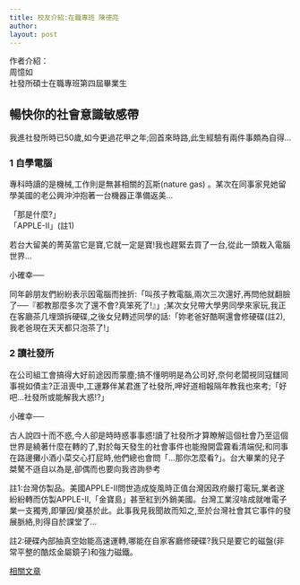 ```yaml
---
title: 校友介紹:在職專班 陳德亮
author: 
layout: post
---
```


作者介紹：  
周憶如  
社發所碩士在職專班第四屆畢業生

## 暢快你的社會意識敏感帶

我進社發所時已50歲,如今更過花甲之年;回首來時路,此生經驗有兩件事頗為自得...

### 1 自學電腦

專科時讀的是機械,工作則是無甚相關的瓦斯(nature gas)  。某次在同事家見她留學美國的老公興沖沖抱著一台機器正準備返美...

「那是什麼?」  
「APPLE-II」(註1)

若台大留美的菁英當它是寶,它就一定是寶!我也趕緊去買了一台,從此一頭栽入電腦世界...

小確幸──

同年齡朋友們紛紛表示因電腦而挫折:「叫孩子教電腦,兩次三次還好,再問他就翻臉了──『都教那麼多次了還不會?真笨死了!』」;某次女兒帶大學男同學來家玩,我正在客廳茶几埋頭拆硬碟,之後女兒轉述同學的話:「妳老爸好酷啊還會修硬碟(註2),我老爸現在天天都只泡茶了!」

### 2 讀社發所

在公司組工會搞得大好前途因而蒙塵;搞不懂明明是為公司好,奈何老闆視同寇讎同事視如債主?正沮喪中,工運夥伴某君進了社發所,呷好道相報隔年教我也來考;「好吧...社發所或能解我大惑!?」

小確幸──

古人說四十而不惑,今人卻是時時惑事事惑!讀了社發所才算瞭解這個社會乃至這個世界是繞著什麼在轉的了,對於每天發生的社會事件也能撥開雲霧看清端倪;和同事在路邊攤小酒小菜交心打屁時,他們總也會問「...那你怎麼看?」。台大畢業的兒子桀驁不遜自以為是,卻偶而也要向我咨詢參考

註1:台灣仿製品。美國APPLE-II問世造成旋風時正值台灣因政府嚴打電玩,業者遂紛紛轉而仿製APPLE-II,「金寶島」甚至紅到外銷美國。台灣工業沒啥成就唯電子業一支獨秀,即肇因/奠基於此。此事我見我聞故而知之,至於台灣社會其它事件的發展脈絡,則得自於課堂了...

註2:硬碟內部抽真空始能高速運轉,哪能在自家客廳修硬碟?我只是要它的磁盤(非常平整的酷炫金屬鏡子)和強力磁鐵。

[相關文章](http://www.coolloud.org.tw/tag/%E9%99%B3%E5%BE%B7%E4%BA%AE)
